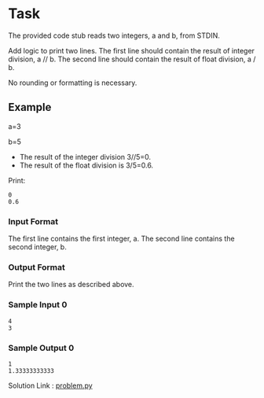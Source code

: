 # Task
The provided code stub reads two integers, a and b, from STDIN.

Add logic to print two lines. The first line should contain the result of integer division, a // b. The second line should contain the result of float division, a / b.

No rounding or formatting is necessary.

## Example
a=3

b=5

- The result of the integer division 3//5=0.
- The result of the float division is 3/5=0.6.

Print:
```
0
0.6
```
### Input Format

The first line contains the first integer, a.
The second line contains the second integer, b.

### Output Format

Print the two lines as described above.

### Sample Input 0
```
4
3
```
### Sample Output 0
```
1
1.33333333333
```

Solution Link : [problem.py](./problem.py)